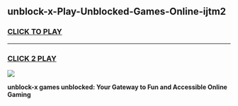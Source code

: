 
## unblock-x-Play-Unblocked-Games-Online-ijtm2
<h3>
<a href="https://premium76.site?title=unblock-x&ref=25A">CLICK TO PLAY</a></h3>
<hr>

<h3>
<a href="https://premium76.site?title=unblock-x&ref=25A">CLICK 2 PLAY</a>
  
</h3>

<a href="https://premium76.site?title=unblock-x&ref=25A"><img src="https://clearcache.store/games.png"></a>


**unblock-x games unblocked: Your Gateway to Fun and Accessible Online Gaming**
